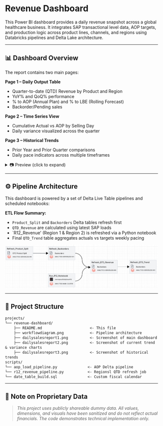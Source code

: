# Revenue Dashboard

This Power BI dashboard provides a daily revenue snapshot across a global healthcare business. It integrates SAP transactional level data, AOP targets, and production logic across product lines, channels, and regions using Databricks pipelines and Delta Lake architecture.

---

## 📊 Dashboard Overview

The report contains two main pages:

**Page 1 – Daily Output Table**

* Quarter-to-date (QTD) Revenue by Product and Region
* YoY% and QoQ% performance
* % to AOP (Annual Plan) and % to LBE (Rolling Forecast)
* Backorder/Pending sales

**Page 2 – Time Series View**

* Cumulative Actual vs AOP by Selling Day
* Daily variance visualized across the quarter

**Page 3 – Historical Trends**

* Prior Year and Prior Quarter comparisons
* Daily pace indicators across multiple timeframes

<details>
  <summary>📷 Preview (click to expand)</summary>

![Page 1](dailysalesreport1.png)

![Page 2](dailysalesreport2.png)

![Page 3](dailysalesreport3.png)

</details>

---

## ⚙️ Pipeline Architecture

This dashboard is powered by a set of Delta Live Table pipelines and scheduled notebooks:

**ETL Flow Summary:**

* `Product_Split` and `Backorders` Delta tables refresh first
* `QTD_Revenue` are calculated using latest SAP loads
* `R12_Revenue' (Region 1 & Region 2) is refreshed via a Python notebook
* Final `QTD_Trend` table aggregates actuals vs targets weekly pacing

![Workflow](workflowdiagram.png)

---

## 📂 Project Structure

```
projects/
└── revenue-dashboard/
    ├── README.md                      <- This file
    ├── workflowdiagram.png            <- Pipeline architecture
    ├── dailysalesreport1.png          <- Screenshot of main dashboard
    ├── dailysalesreport2.png          <- Screenshot of current trend & variance charts
    ├── dailysalesreport3.png          <- Screenshot of historical trends
scripts/
└── aop_load_pipeline.py              <- AOP Delta pipeline
└── r12_revenue_pipeline.py           <- Regionsl QTD refresh job
└── date_table_build.sql              <- Custom fiscal calendar
```

---

## 🔐 Note on Proprietary Data

> *This project uses publicly shareable dummy data. All values, dimensions, and visuals have been sanitized and do not reflect actual financials. The code demonstrates technical implementation only.*
